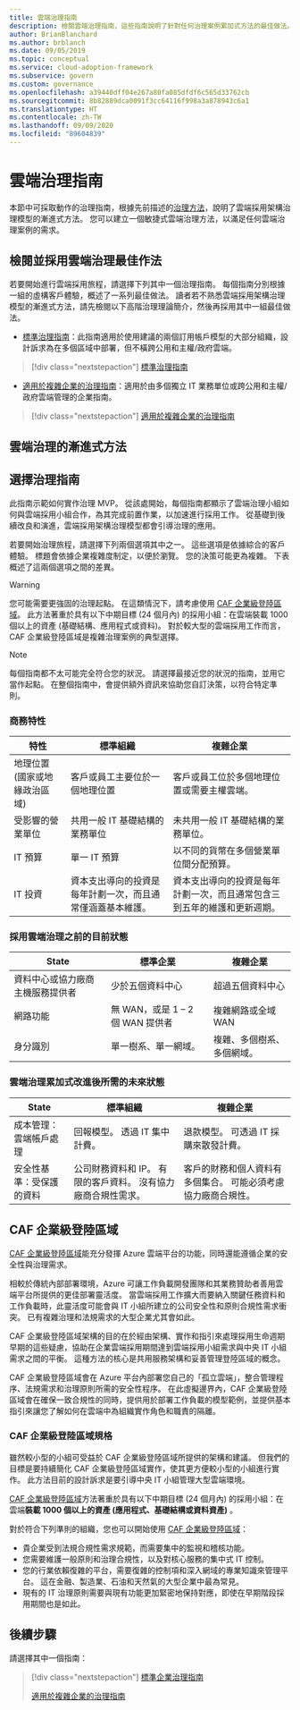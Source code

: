 ```yaml
---
title: 雲端治理指南
description: 檢閱雲端治理指南，這些指南說明了針對任何治理案例累加式方法的最佳做法。
author: BrianBlanchard
ms.author: brblanch
ms.date: 09/05/2019
ms.topic: conceptual
ms.service: cloud-adoption-framework
ms.subservice: govern
ms.custom: governance
ms.openlocfilehash: a39440dff04e267a80fa085dfdf6c565d33762cb
ms.sourcegitcommit: 8b82889dca0091f3cc64116f998a3a878943c6a1
ms.translationtype: HT
ms.contentlocale: zh-TW
ms.lasthandoff: 09/09/2020
ms.locfileid: "89604839"
---
```

# <a name="cloud-governance-guides"></a>雲端治理指南

本節中可採取動作的治理指南，根據先前描述的[治理方法](../methodology.md)，說明了雲端採用架構治理模型的漸進式方法。 您可以建立一個敏捷式雲端治理方法，以滿足任何雲端治理案例的需求。

## <a name="review-and-adopt-cloud-governance-best-practices"></a>檢閱並採用雲端治理最佳作法

若要開始進行雲端採用旅程，請選擇下列其中一個治理指南。 每個指南分別根據一組的虛構客戶體驗，概述了一系列最佳做法。 讀者若不熟悉雲端採用架構治理模型的漸進式方法，請先檢閱以下高階治理理論簡介，然後再採用其中一組最佳做法。

- [標準治理指南](./standard/index.md)：此指南適用於使用建議的兩個訂用帳戶模型的大部分組織，設計訴求為在多個區域中部署，但不橫跨公用和主權/政府雲端。

> [!div class="nextstepaction"]
> [標準治理指南](./standard/index.md)

- [適用於複雜企業的治理指南](./complex/index.md)：適用於由多個獨立 IT 業務單位或跨公用和主權/政府雲端管理的企業指南。

> [!div class="nextstepaction"]
> [適用於複雜企業的治理指南](./complex/index.md)

## <a name="an-incremental-approach-to-cloud-governance"></a>雲端治理的漸進式方法

## <a name="choose-a-governance-guide"></a>選擇治理指南

此指南示範如何實作治理 MVP。 從該處開始，每個指南都顯示了雲端治理小組如何與雲端採用小組合作，為其完成前置作業，以加速進行採用工作。 從基礎到後續改良和演進，雲端採用架構治理模型都會引導治理的應用。

若要開始治理旅程，請選擇下列兩個選項其中之一。 這些選項是依據綜合的客戶體驗。 標題會依據企業複雜度制定，以便於瀏覽。 您的決策可能更為複雜。 下表概述了這兩個選項之間的差異。

> [!WARNING]
> 您可能需要更強固的治理起點。 在這類情況下，請考慮使用 [CAF 企業級登陸區域](../../ready/enterprise-scale/index.md)。 此方法著重於具有以下中期目標 (24 個月內) 的採用小組：在雲端裝載 1000 個以上的資產 (基礎結構、應用程式或資料)。 對於較大型的雲端採用工作而言，CAF 企業級登陸區域是複雜治理案例的典型選擇。
<!-- -->
> [!NOTE]
> 每個指南都不太可能完全符合您的狀況。 請選擇最接近您的狀況的指南，並用它當作起點。 在整個指南中，會提供額外資訊來協助您自訂決策，以符合特定準則。

### <a name="business-characteristics"></a>商務特性

| 特性 | 標準組織 | 複雜企業 |
|---|---|---|
| 地理位置 (國家或地緣政治區域) | 客戶或員工主要位於一個地理位置 | 客戶或員工位於多個地理位置或需要主權雲端。 |
| 受影響的營業單位 | 共用一般 IT 基礎結構的業務單位 | 未共用一般 IT 基礎結構的業務單位。 |
| IT 預算 | 單一 IT 預算 | 以不同的貨幣在多個營業單位間分配預算。 |
| IT 投資 | 資本支出導向的投資是每年計劃一次，而且通常僅涵蓋基本維護。 | 資本支出導向的投資是每年計劃一次，而且通常包含三到五年的維護和更新週期。 |

### <a name="current-state-before-adopting-cloud-governance"></a>採用雲端治理之前的目前狀態

| State | 標準企業 | 複雜企業 |
|---|---|---|
| 資料中心或協力廠商主機服務提供者 | 少於五個資料中心 | 超過五個資料中心 |
| 網路功能 | 無 WAN，或是 1 &ndash; 2 個 WAN 提供者 | 複雜網路或全域 WAN |
| 身分識別 | 單一樹系、單一網域。 | 複雜、多個樹系、多個網域。 |

<!-- docutune:casing "Cost Management" "Security Baseline" -->

### <a name="desired-future-state-after-incremental-improvement-of-cloud-governance"></a>雲端治理累加式改進後所需的未來狀態

| State | 標準組織 | 複雜企業 |
|---|---|---|
| 成本管理：雲端帳戶處理 | 回報模型。 透過 IT 集中計費。 | 退款模型。 可透過 IT 採購來散發計費。 |
| 安全性基準：受保護的資料 | 公司財務資料和 IP。 有限的客戶資料。 沒有協力廠商合規性需求。 | 客戶的財務和個人資料有多個集合。 可能必須考慮協力廠商合規性。 |

## <a name="caf-enterprise-scale-landing-zone"></a>CAF 企業級登陸區域

[CAF 企業級登陸區域](../../ready/enterprise-scale/index.md)能充分發揮 Azure 雲端平台的功能，同時還能遵循企業的安全性與治理需求。

相較於傳統內部部署環境，Azure 可讓工作負載開發團隊和其業務贊助者善用雲端平台所提供的更佳部署靈活度。 當雲端採用工作擴大而要納入關鍵任務資料和工作負載時，此靈活度可能會與 IT 小組所建立的公司安全性和原則合規性需求衝突。 已有複雜治理和法規需求的大型企業尤其會如此。

CAF 企業級登陸區域架構的目的在於經由架構、實作和指引來處理採用生命週期早期的這些疑慮，協助在企業雲端採用期間達到雲端採用小組需求與中央 IT 小組需求之間的平衡。 這種方法的核心是共用服務架構和妥善管理登陸區域的概念。

CAF 企業級登陸區域會在 Azure 平台內部署您自己的「孤立雲端」，整合管理程序、法規需求和治理原則所需的安全性程序。 在此虛擬邊界內，CAF 企業級登陸區域會在確保一致合規性的同時，提供用於部署工作負載的模型範例，並提供基本指引來讓您了解如何在雲端中為組織實作角色和職責的隔離。

### <a name="caf-enterprise-scale-landing-zone-qualifications"></a>CAF 企業級登陸區域規格

雖然較小型的小組可受益於 CAF 企業級登陸區域所提供的架構和建議。 但我們的目標是要持續簡化 CAF 企業級登陸區域實作，使其更方便較小型的小組進行實作。 此方法目前的設計訴求是要引導中央 IT 小組管理大型雲端環境。

[CAF 企業級登陸區域](../../ready/enterprise-scale/index.md)方法著重於具有以下中期目標 (24 個月內) 的採用小組：在雲端**裝載 1000 個以上的資產 (應用程式、基礎結構或資料資產)** 。

對於符合下列準則的組織，您也可以開始使用 [CAF 企業級登陸區域](../../ready/enterprise-scale/index.md)：

- 貴企業受到法規合規性需求規範，而需要集中的監視和稽核功能。
- 您需要維護一般原則和治理合規性，以及對核心服務的集中式 IT 控制。
- 您的行業依賴復雜的平台，需要復雜的控制項和深入網域的專業知識來管理平台。 這在金融、製造業、石油和天然氣的大型企業中最為常見。
- 現有的 IT 治理原則需要與現有功能更加緊密地保持對應，即使在早期階段採用期間也是如此。

## <a name="next-steps"></a>後續步驟

請選擇其中一個指南：

> [!div class="nextstepaction"]
> [標準企業治理指南](./standard/index.md)
>
> [適用於複雜企業的治理指南](./complex/index.md)
